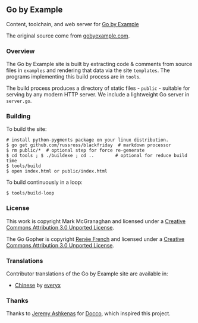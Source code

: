 ## Go by Example

Content, toolchain, and web server for [Go by Example](https://dlintw.github.io/gobyexample)

The original source come from [gobyexample.com](https://gobyexample.com).

### Overview

The Go by Example site is built by extracting code &
comments from source files in `examples` and rendering
that data via the site `templates`. The programs
implementing this build process are in `tools`.

The build process produces a directory of static files -
`public` - suitable for serving by any modern HTTP server.
We include a lightweight Go server in `server.go`.


### Building

To build the site:

```console
# install python-pygments package on your linux distribution.
$ go get github.com/russross/blackfriday  # markdown processor
$ rm public/*  # optional step for force re-generate
$ cd tools ; $ ./buildexe ; cd ..        # optional for reduce build time
$ tools/build
$ open index.html or public/index.html
```

To build continuously in a loop:

```console
$ tools/build-loop
```

### License

This work is copyright Mark McGranaghan and licensed under a
[Creative Commons Attribution 3.0 Unported License](http://creativecommons.org/licenses/by/3.0/).

The Go Gopher is copyright [Renée French](http://reneefrench.blogspot.com/) and licensed under a
[Creative Commons Attribution 3.0 Unported License](http://creativecommons.org/licenses/by/3.0/).


### Translations

Contributor translations of the Go by Example site are available in:

* [Chinese](http://everyx.github.io/gobyexample/) by [everyx](https://github.com/everyx)


### Thanks

Thanks to [Jeremy Ashkenas](https://github.com/jashkenas)
for [Docco](http://jashkenas.github.com/docco/), which
inspired this project.
